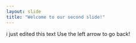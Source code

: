 ```yaml
---
layout: slide
title: "Welcome to our second slide!"
---
```

i just edited this text
Use the left arrow to go back!
